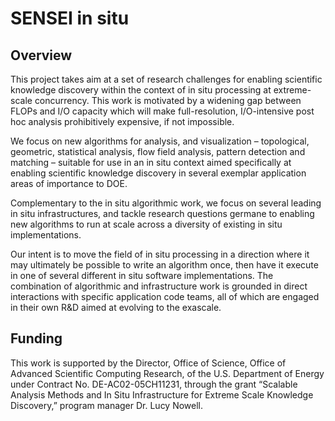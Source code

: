# SENSEI in situ

## Overview

This project takes aim at a set of research challenges for enabling scientific knowledge discovery within the context of in situ processing at extreme-scale concurrency.  This work is motivated by a widening gap between FLOPs and I/O capacity which will make full-resolution, I/O-intensive post hoc analysis prohibitively expensive, if not impossible.

We focus on new algorithms for analysis, and visualization – topological, geometric, statistical analysis, flow field analysis, pattern detection and matching – suitable for use in an in situ context aimed specifically at enabling scientific knowledge discovery in several exemplar application areas of importance to DOE.

Complementary to the in situ algorithmic work, we focus on several leading in situ infrastructures, and tackle research questions germane to enabling new algorithms to run at scale across a diversity of existing in situ implementations.

Our intent is to move the field of in situ processing in a direction where it may ultimately be possible to write an algorithm once, then have it execute in one of several different in situ software implementations.  The combination of algorithmic and infrastructure work is grounded in direct interactions with specific application code teams, all of which are engaged in their own R&D aimed at evolving to the exascale.

## Funding

This work is supported by the Director, Office of Science, Office of Advanced Scientific Computing Research, of the U.S. Department of Energy under Contract No. DE-AC02-05CH11231, through the grant “Scalable Analysis Methods and In Situ Infrastructure for Extreme Scale Knowledge Discovery,” program manager Dr. Lucy Nowell.

<!-- extra line breaks to prevent footer from obscuring text -->
<br><br><br>
